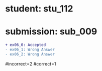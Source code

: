 # student: stu_112
# submission: sub_009

```diff
+ ex06_0: Accepted
- ex06_1: Wrong Answer
- ex06_2: Wrong Answer
```
#incorrect=2
#correct=1
